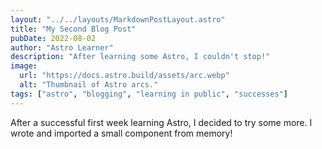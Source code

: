 ```yaml
---
layout: "../../layouts/MarkdownPostLayout.astro"
title: "My Second Blog Post"
pubDate: 2022-08-02
author: "Astro Learner"
description: "After learning some Astro, I couldn't stop!"
image:
  url: "https://docs.astro.build/assets/arc.webp"
  alt: "Thumbnail of Astro arcs."
tags: ["astro", "blogging", "learning in public", "successes"]
---
```


After a successful first week learning Astro, I decided to try some more. I wrote and imported a small component from memory!
